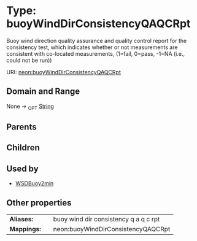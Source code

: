 
# Type: buoyWindDirConsistencyQAQCRpt


Buoy wind direction quality assurance and quality control report for the consistency test, which indicates whether or not measurements are consistent with co-located measurements, (1=fail, 0=pass, -1=NA (i.e., could not be run))

URI: [neon:buoyWindDirConsistencyQAQCRpt](https://data.neonscience.org/buoyWindDirConsistencyQAQCRpt)


## Domain and Range

None ->  <sub>OPT</sub> [String](types/String.md)

## Parents


## Children


## Used by

 * [WSDBuoy2min](WSDBuoy2min.md)

## Other properties

|  |  |  |
| --- | --- | --- |
| **Aliases:** | | buoy wind dir consistency q a q c rpt |
| **Mappings:** | | neon:buoyWindDirConsistencyQAQCRpt |

